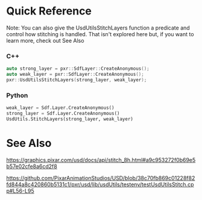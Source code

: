 # Quick Reference

Note: You can also give the UsdUtilsStitchLayers function a predicate
and control how stitching is handled. That isn't explored here but, if
you want to learn more, check out See Also

### C++

```cpp
auto strong_layer = pxr::SdfLayer::CreateAnonymous();
auto weak_layer = pxr::SdfLayer::CreateAnonymous();
pxr::UsdUtilsStitchLayers(strong_layer, weak_layer);
```

### Python

```python
weak_layer = Sdf.Layer.CreateAnonymous()
strong_layer = Sdf.Layer.CreateAnonymous()
UsdUtils.StitchLayers(strong_layer, weak_layer)
```

# See Also
https://graphics.pixar.com/usd/docs/api/stitch_8h.html#a9c953272f0b69e5b57e02cfe8a6cd2f8

https://github.com/PixarAnimationStudios/USD/blob/38c70fb869c01228f82fd844a8c420860b5131c1/pxr/usd/lib/usdUtils/testenv/testUsdUtilsStitch.cpp#L56-L95
